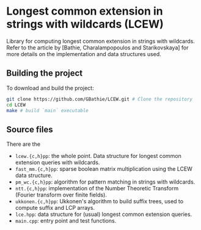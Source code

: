 # Longest common extension in strings with wildcards (LCEW)

Library for computing longest common extension in strings with wildcards.
Refer to the article by [Bathie, Charalampopoulos and Starikovskaya]
for more details on the implementation and data structures used.

## Building the project

To download and build the project:
```bash
git clone https://github.com/GBathie/LCEW.git # Clone the repository
cd LCEW
make # build `main` executable
```

## Source files

There are the
- `lcew.{c,h}pp`: the whole point. Data structure for longest common extension queries with wildcards.
- `fast_mm.{c,h}pp`: sparse boolean matrix multiplication using the LCEW data structure.
- `pm_wc.{c,h}pp`: algorithm for pattern matching in strings with wildcards.
- `ntt.{c,h}pp`: implementation of the Number Theoretic Transform (Fourier transform over finite fields).
- `ukkonen.{c,h}pp`: Ukkonen's algorithm to build suffix trees, used to compute suffix and LCP arrays.
- `lce.hpp`: data structure for (usual) longest common extension queries.
- `main.cpp`: entry point and test functions.
